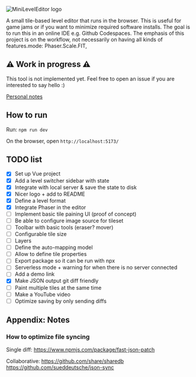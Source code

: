 ![MiniLevelEditor logo](https://github.com/zommerfelds/MiniLevelEditor/assets/1260622/836f77d4-d812-47bd-84da-aa27372138de)

A small tile-based level editor that runs in the browser. This is useful for game jams or if you want to minimize required software installs. The goal is to run this in an online IDE e.g. Github Codespaces. The emphasis of this project is on the workflow, not necessarily on having all kinds of features.mode: Phaser.Scale.FIT,

## ⚠️ Work in progress ⚠️

This tool is not implemented yet. Feel free to open an issue if you are interested to say hello :)

[Personal notes](https://docs.google.com/document/d/1PNKyq5fczIWapZl0H0cRPSAIOZsfjAB2MmLjjtfKcmM/edit#heading=h.4z0ttusyscsq)

## How to run

Run: `npm run dev`

On the browser, open `http://localhost:5173/`

## TODO list

- [x] Set up Vue project
- [x] Add a level switcher sidebar with state
- [x] Integrate with local server & save the state to disk
- [x] Nicer logo + add to README
- [x] Define a level format
- [x] Integrate Phaser in the editor
- [ ] Implement basic tile paining UI (proof of concept)
- [ ] Be able to configure image source for tileset
- [ ] Toolbar with basic tools (eraser? mover)
- [ ] Configurable tile size
- [ ] Layers
- [ ] Define the auto-mapping model
- [ ] Allow to define tile properties
- [ ] Export package so it can be run with npx
- [ ] Serverless mode + warning for when there is no server connected
- [ ] Add a demo link
- [x] Make JSON output git diff friendly
- [ ] Paint multiple tiles at the same time
- [ ] Make a YouTube video
- [ ] Optimize saving by only sending diffs

## Appendix: Notes

### How to optimize file syncing

Single diff:
https://www.npmjs.com/package/fast-json-patch

Collaborative:
https://github.com/share/sharedb
https://github.com/sueddeutsche/json-sync
